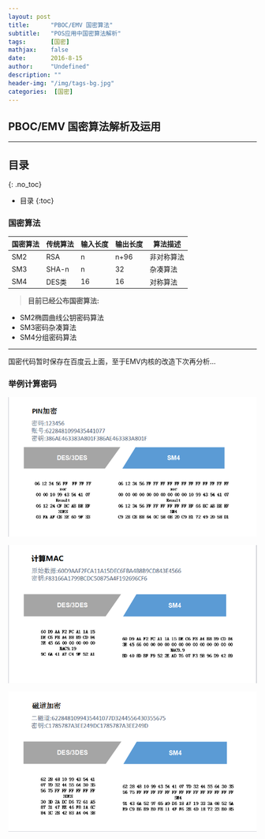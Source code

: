```yaml
---
layout: post
title:      "PBOC/EMV 国密算法"
subtitle:   "POS应用中国密算法解析"
tags:       [国密]
mathjax:    false
date:       2016-8-15
author:     "Undefined"
description: ""
header-img: "/img/tags-bg.jpg"
categories:  [国密]
---
```



##  PBOC/EMV 国密算法解析及运用

---

## 目录
{: .no_toc}

* 目录
{:toc}

    
### 国密算法

国密算法|传统算法|输入长度|输出长度|算法描述  
-|-|-|-|-       
SM2|RSA|n|n+96|非对称算法
SM3|SHA-n|n|32|杂凑算法 
SM4|DES类|16|16|对称算法

> **目前已经公布国密算法:**

<ul>
<li>SM2椭圆曲线公钥密码算法</li>
<li>SM3密码杂凑算法</li>
<li>SM4分组密码算法</li>
</ul>

---

国密代码暂时保存在百度云上面，至于EMV内核的改造下次再分析...


### 举例计算密码

![img1](/img/post/guomi/pin.png)

![img2](/img/post/guomi/mac.png)

![img3](/img/post/guomi/des.png)
	


